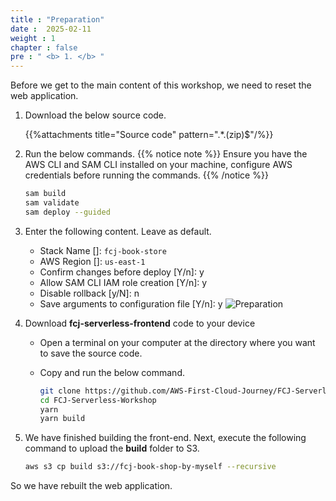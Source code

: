 ```yaml
---
title : "Preparation"
date :  2025-02-11
weight : 1 
chapter : false
pre : " <b> 1. </b> "
---
```

Before we get to the main content of this workshop, we need to reset the web application.

1. Download the below source code.

    {{%attachments title="Source code" pattern=".*\.(zip)$"/%}}

2. Run the below commands.
  {{% notice note %}}
  Ensure you have the AWS CLI and SAM CLI installed on your machine, configure AWS credentials before running the commands.
  {{% /notice %}}

    ```bash
    sam build
    sam validate
    sam deploy --guided
    ```

3. Enter the following content. Leave as default.
    - Stack Name []: `fcj-book-store`
    - AWS Region []: `us-east-1`
    - Confirm changes before deploy [Y/n]: y
    - Allow SAM CLI IAM role creation [Y/n]: y
    - Disable rollback [y/N]: n
    - Save arguments to configuration file [Y/n]: y
      ![Preparation](/images/temp/1/1.png?width=90pc)

4. Download **fcj-serverless-frontend** code to your device
    - Open a terminal on your computer at the directory where you want to save the source code.
    - Copy and run the below command.

      ```bash
      git clone https://github.com/AWS-First-Cloud-Journey/FCJ-Serverless-Workshop.git
      cd FCJ-Serverless-Workshop
      yarn
      yarn build
      ```

5. We have finished building the front-end. Next, execute the following command to upload the **build** folder to S3.

    ```bash
    aws s3 cp build s3://fcj-book-shop-by-myself --recursive
    ```

So we have rebuilt the web application.

